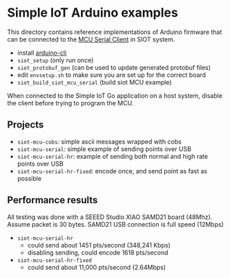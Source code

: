 # Simple IoT Arduino examples

This directory contains reference implementations of Arduino firmware that can
be connected to the
[MCU Serial Client](https://docs.simpleiot.org/docs/user/mcu.html) in SIOT
system.

- install [arduino-cli](https://arduino.github.io/arduino-cli)
- `siot_setup` (only run once)
- `siot_protobuf_gen` (can be used to update generated protobuf files)
- edit `envsetup.sh` to make sure you are set up for the correct board
- `siot_build_siot_mcu_serial` (build siot MCU example)

When connected to the Simple IoT Go application on a host system, disable the
client before trying to program the MCU.

## Projects

- `siot-mcu-cobs`: simple ascii messages wrapped with cobs
- `siot-mcu-serial`: simple example of sending points over USB
- `siot-mcu-serial-hr`: example of sending both normal and high rate points over
  USB
- `siot-mcu-serial-hr-fixed`: encode once, and send point as fast as possible

## Performance results

All testing was done with a SEEED Studio XIAO SAMD21 board (48Mhz). Assume
packet is 30 bytes. SAMD21 USB connection is full speed (12Mbps)

- `siot-mcu-serial-hr`
  - could send about 1451 pts/second (348,241 Kbps)
  - disabling sending, could encode 1618 pts/second
- `siot-mcu-serial-hr-fixed`
  - could send about 11,000 pts/second (2.64Mbps)
